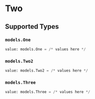 # Two


## Supported Types

### `models.One`

```python
value: models.One = /* values here */
```

### `models.Two2`

```python
value: models.Two2 = /* values here */
```

### `models.Three`

```python
value: models.Three = /* values here */
```

